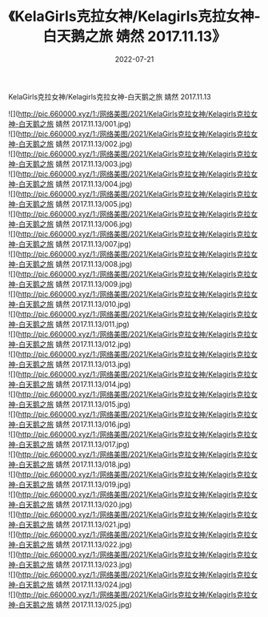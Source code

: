 ﻿---
layout: post
title:  《KelaGirls克拉女神/Kelagirls克拉女神-白天鹅之旅 婧然 2017.11.13》
date:   2022-07-21
img: http://pic.660000.xyz/1:/网络美图/2021/KelaGirls克拉女神/Kelagirls克拉女神-白天鹅之旅 婧然 2017.11.13/000.jpg
categories: [美女, 清纯, 唯美]
---

KelaGirls克拉女神/Kelagirls克拉女神-白天鹅之旅 婧然 2017.11.13

 ![](http://pic.660000.xyz/1:/网络美图/2021/KelaGirls克拉女神/Kelagirls克拉女神-白天鹅之旅 婧然 2017.11.13/001.jpg) <br>![](http://pic.660000.xyz/1:/网络美图/2021/KelaGirls克拉女神/Kelagirls克拉女神-白天鹅之旅 婧然 2017.11.13/002.jpg) <br>![](http://pic.660000.xyz/1:/网络美图/2021/KelaGirls克拉女神/Kelagirls克拉女神-白天鹅之旅 婧然 2017.11.13/003.jpg) <br>![](http://pic.660000.xyz/1:/网络美图/2021/KelaGirls克拉女神/Kelagirls克拉女神-白天鹅之旅 婧然 2017.11.13/004.jpg) <br>![](http://pic.660000.xyz/1:/网络美图/2021/KelaGirls克拉女神/Kelagirls克拉女神-白天鹅之旅 婧然 2017.11.13/005.jpg) <br>![](http://pic.660000.xyz/1:/网络美图/2021/KelaGirls克拉女神/Kelagirls克拉女神-白天鹅之旅 婧然 2017.11.13/006.jpg) <br>![](http://pic.660000.xyz/1:/网络美图/2021/KelaGirls克拉女神/Kelagirls克拉女神-白天鹅之旅 婧然 2017.11.13/007.jpg) <br>![](http://pic.660000.xyz/1:/网络美图/2021/KelaGirls克拉女神/Kelagirls克拉女神-白天鹅之旅 婧然 2017.11.13/008.jpg) <br>![](http://pic.660000.xyz/1:/网络美图/2021/KelaGirls克拉女神/Kelagirls克拉女神-白天鹅之旅 婧然 2017.11.13/009.jpg) <br>![](http://pic.660000.xyz/1:/网络美图/2021/KelaGirls克拉女神/Kelagirls克拉女神-白天鹅之旅 婧然 2017.11.13/010.jpg) <br>![](http://pic.660000.xyz/1:/网络美图/2021/KelaGirls克拉女神/Kelagirls克拉女神-白天鹅之旅 婧然 2017.11.13/011.jpg) <br>![](http://pic.660000.xyz/1:/网络美图/2021/KelaGirls克拉女神/Kelagirls克拉女神-白天鹅之旅 婧然 2017.11.13/012.jpg) <br>![](http://pic.660000.xyz/1:/网络美图/2021/KelaGirls克拉女神/Kelagirls克拉女神-白天鹅之旅 婧然 2017.11.13/013.jpg) <br>![](http://pic.660000.xyz/1:/网络美图/2021/KelaGirls克拉女神/Kelagirls克拉女神-白天鹅之旅 婧然 2017.11.13/014.jpg) <br>![](http://pic.660000.xyz/1:/网络美图/2021/KelaGirls克拉女神/Kelagirls克拉女神-白天鹅之旅 婧然 2017.11.13/015.jpg) <br>![](http://pic.660000.xyz/1:/网络美图/2021/KelaGirls克拉女神/Kelagirls克拉女神-白天鹅之旅 婧然 2017.11.13/016.jpg) <br>![](http://pic.660000.xyz/1:/网络美图/2021/KelaGirls克拉女神/Kelagirls克拉女神-白天鹅之旅 婧然 2017.11.13/017.jpg) <br>![](http://pic.660000.xyz/1:/网络美图/2021/KelaGirls克拉女神/Kelagirls克拉女神-白天鹅之旅 婧然 2017.11.13/018.jpg) <br>![](http://pic.660000.xyz/1:/网络美图/2021/KelaGirls克拉女神/Kelagirls克拉女神-白天鹅之旅 婧然 2017.11.13/019.jpg) <br>![](http://pic.660000.xyz/1:/网络美图/2021/KelaGirls克拉女神/Kelagirls克拉女神-白天鹅之旅 婧然 2017.11.13/020.jpg) <br>![](http://pic.660000.xyz/1:/网络美图/2021/KelaGirls克拉女神/Kelagirls克拉女神-白天鹅之旅 婧然 2017.11.13/021.jpg) <br>![](http://pic.660000.xyz/1:/网络美图/2021/KelaGirls克拉女神/Kelagirls克拉女神-白天鹅之旅 婧然 2017.11.13/022.jpg) <br>![](http://pic.660000.xyz/1:/网络美图/2021/KelaGirls克拉女神/Kelagirls克拉女神-白天鹅之旅 婧然 2017.11.13/023.jpg) <br>![](http://pic.660000.xyz/1:/网络美图/2021/KelaGirls克拉女神/Kelagirls克拉女神-白天鹅之旅 婧然 2017.11.13/024.jpg) <br>![](http://pic.660000.xyz/1:/网络美图/2021/KelaGirls克拉女神/Kelagirls克拉女神-白天鹅之旅 婧然 2017.11.13/025.jpg) <br>